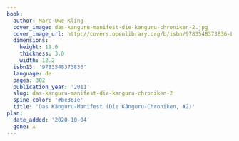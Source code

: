 ```yaml
---
book:
  author: Marc-Uwe Kling
  cover_image: das-kanguru-manifest-die-kanguru-chroniken-2.jpg
  cover_image_url: http://covers.openlibrary.org/b/isbn/9783548373836-L.jpg
  dimensions:
    height: 19.0
    thickness: 3.0
    width: 12.2
  isbn13: '9783548373836'
  language: de
  pages: 302
  publication_year: '2011'
  slug: das-kanguru-manifest-die-kanguru-chroniken-2
  spine_color: '#be361e'
  title: 'Das Känguru-Manifest (Die Känguru-Chroniken, #2)'
plan:
  date_added: '2020-10-04'
  gone: λ
---
```

